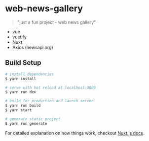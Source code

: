 # web-news-gallery

> &#34;just a fun project - web news gallery&#34;
* vue
* vuetify
* Nuxt
* Axios (newsapi.org)


## Build Setup

``` bash
# install dependencies
$ yarn install

# serve with hot reload at localhost:3000
$ yarn run dev

# build for production and launch server
$ yarn run build
$ yarn start

# generate static project
$ yarn run generate
```

For detailed explanation on how things work, checkout [Nuxt.js docs](https://nuxtjs.org).
